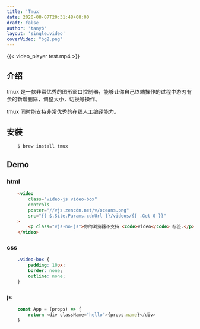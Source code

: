 ```yaml
---
title: 'Tmux'
date: 2020-08-07T20:31:48+08:00
draft: false
author: 'tanyb'
layout: 'single.video'
coverVideo: "bg2.png"
---
```


{{< video_player test.mp4  >}}

## 介绍

tmux 是一款非常优秀的图形窗口控制器，能够让你自己终端操作的过程中游刃有余的新增删除，调整大小，切换等操作。

tmux 同时能支持非常优秀的在线人工编译能力。

## 安装

```bash
    $ brew install tmux
```

## Demo

### html

```html
    <video
        class="video-js video-box"
        controls
        poster="//vjs.zencdn.net/v/oceans.png"
        src="{{ $.Site.Params.cdnUrl }}/videos/{{ .Get 0 }}"
    >
        <p class="vjs-no-js">你的浏览器不支持 <code>video</code> 标签.</p>
    </video>
```

### css

```css
    .video-box {
        padding: 10px;
        border: none;
        outline: none;
    }
```

### js

```javascript
    const App = (props) => {
        return <div className="hello">{props.name}</div>
    }
```